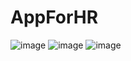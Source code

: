 # AppForHR

![image](https://user-images.githubusercontent.com/48093509/211678288-9506633a-d769-42d7-a0a9-fa346819d893.png)
![image](https://user-images.githubusercontent.com/48093509/211678340-30c072b9-c975-4e6e-b742-9da301b786a5.png)
![image](https://user-images.githubusercontent.com/48093509/211678389-48b6cfb3-643a-47d5-982d-d581b8eb0e43.png)
